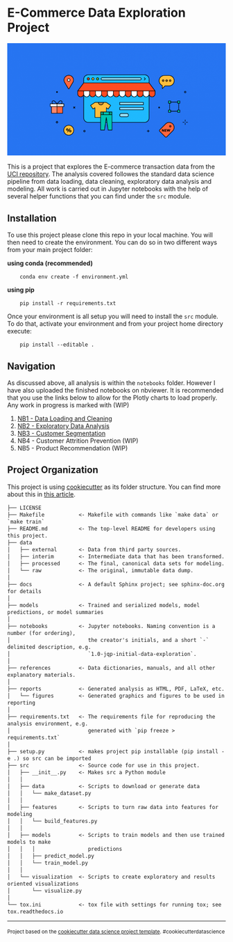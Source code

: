 E-Commerce Data Exploration Project
==============================

![alt text](notebooks/imgs/ecom_back.png "Title")

This is a project that explores the E-commerce transaction data from the [UCI repository](http://archive.ics.uci.edu/ml/datasets/Online+Retail). The analysis covered followes the standard data science pipeline from data loading, data cleaning, exploratory data analysis and modeling. All work is carried out in Jupyter notebooks with the help of several helper functions that you can find under the `src` module.

## Installation

To use this project please clone this repo in your local machine. You will then need to create the environment. You can do so in two different ways from your main project folder:

**using conda (recommended)**

```
    conda env create -f environment.yml
```

**using pip**

```
    pip install -r requirements.txt
```

Once your environment is all setup you will need to install the `src` module. To do that, activate your environment and from your project home directory execute:

```
    pip install --editable .
```

## Navigation

As discussed above, all analysis is within the `notebooks` folder. However I have also uploaded the finished notebooks on nbviewer. It is recommended that you use the links below to allow for the Plotly charts to load properly. Any work in progress is marked with (WIP)

1. [NB1 - Data Loading and Cleaning]()
2. [NB2 - Exploratory Data Analysis]()
3. [NB3 - Customer Segmentation]()
4. NB4 - Customer Attrition Prevention (WIP)
5. NB5 - Product Recommendation (WIP)



Project Organization
------------

This project is using [cookiecutter](https://github.com/cookiecutter/cookiecutter) as its folder structure. You can find more about this in [this article](https://medium.com/@rrfd/cookiecutter-data-science-organize-your-projects-atom-and-jupyter-2be7862f487e).

    ├── LICENSE
    ├── Makefile           <- Makefile with commands like `make data` or `make train`
    ├── README.md          <- The top-level README for developers using this project.
    ├── data
    │   ├── external       <- Data from third party sources.
    │   ├── interim        <- Intermediate data that has been transformed.
    │   ├── processed      <- The final, canonical data sets for modeling.
    │   └── raw            <- The original, immutable data dump.
    │
    ├── docs               <- A default Sphinx project; see sphinx-doc.org for details
    │
    ├── models             <- Trained and serialized models, model predictions, or model summaries
    │
    ├── notebooks          <- Jupyter notebooks. Naming convention is a number (for ordering),
    │                         the creator's initials, and a short `-` delimited description, e.g.
    │                         `1.0-jqp-initial-data-exploration`.
    │
    ├── references         <- Data dictionaries, manuals, and all other explanatory materials.
    │
    ├── reports            <- Generated analysis as HTML, PDF, LaTeX, etc.
    │   └── figures        <- Generated graphics and figures to be used in reporting
    │
    ├── requirements.txt   <- The requirements file for reproducing the analysis environment, e.g.
    │                         generated with `pip freeze > requirements.txt`
    │
    ├── setup.py           <- makes project pip installable (pip install -e .) so src can be imported
    ├── src                <- Source code for use in this project.
    │   ├── __init__.py    <- Makes src a Python module
    │   │
    │   ├── data           <- Scripts to download or generate data
    │   │   └── make_dataset.py
    │   │
    │   ├── features       <- Scripts to turn raw data into features for modeling
    │   │   └── build_features.py
    │   │
    │   ├── models         <- Scripts to train models and then use trained models to make
    │   │   │                 predictions
    │   │   ├── predict_model.py
    │   │   └── train_model.py
    │   │
    │   └── visualization  <- Scripts to create exploratory and results oriented visualizations
    │       └── visualize.py
    │
    └── tox.ini            <- tox file with settings for running tox; see tox.readthedocs.io


--------

<p><small>Project based on the <a target="_blank" href="https://drivendata.github.io/cookiecutter-data-science/">cookiecutter data science project template</a>. #cookiecutterdatascience</small></p>
